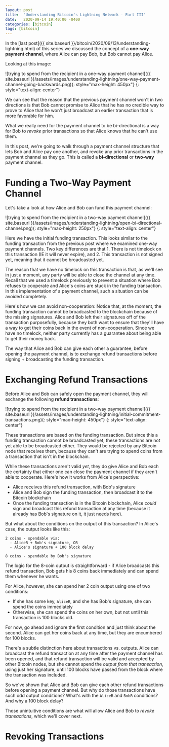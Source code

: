 ```yaml
---
layout: post
title:  "Understanding Bitcoin's Lightning Network - Part III"
date:   2020-09-14 19:40:00 -0400
categories: [bitcoin]
tags: [bitcoin]
---
```


In the [last post]({{ site.baseurl }}/bitcoin/2020/09/13/understanding-lightning.html) of this series we discussed the concept of a **one-way payment channel**, where Alice can pay Bob, but Bob cannot pay Alice.

Looking at this image:

![trying to spend from the recipient in a one-way payment channel]({{ site.baseurl }}/assets/images/understanding-lightning/one-way-payment-channel-going-backwards.png){: style="max-height: 450px"}
{: style="text-align: center"}

We can see that the reason that the previous payment channel won't in two directions is that Bob cannot promise to Alice that he has no credible way to prove to Alice that he won't just broadcast an earlier transaction that is more favorable for him.

What we really need for the payment channel to be bi-directional is a way for Bob to *revoke* prior transactions so that Alice knows that he can't use them.

In this post, we're going to walk through a payment channel structure that lets Bob and Alice pay one another, and revoke any prior transactions in the payment channel as they go. This is called a **bi-directional** or **two-way** payment channel.

# Funding a Two-Way Payment Channel

Let's take a look at how Alice and Bob can fund this payment channel:

![trying to spend from the recipient in a two-way payment channel]({{ site.baseurl }}/assets/images/understanding-lightning/open-bi-directional-channel.png){: style="max-height: 250px"}
{: style="text-align: center"}

Here we have the initial funding transaction. This looks similar to the funding transaction from the previous post where we examined one-way payment channels. Two key differences are that 1. There is not timelock on this transaction (IE it will never expire), and 2. This transaction is not signed yet, meaning that it cannot be broadcasted yet.

The reason that we have no timelock on this transaction is that, as we'll see in just a moment, any party will be able to close the channel at any time. Recall that we used a timelock previously to prevent a situation where Bob refuses to cooperate and Alice's coins are stuck in the funding transaction. In this implementation of a payment channel, such a situation can be avoided completely.

Here's how we can avoid non-cooperation: Notice that, at the moment, the funding transaction cannot be broadcasted to the blockchain because of the missing signatures. Alice and Bob left their signatures off of the transaction purposefully, because they both want to ensure that they'll have a way to get their coins back in the event of non-cooperation. Since we have no timelock, neither party currently has a guarantee about being able to get their money back.

The way that Alice and Bob can give each other a guarantee, before opening the payment channel, is to exchange refund transactions before signing + broadcasting the funding transaction.

# Exchanging Refund Transactions

Before Alice and Bob can safely open the payment channel, they will exchange the following **refund transactions**:

![trying to spend from the recipient in a two-way payment channel]({{ site.baseurl }}/assets/images/understanding-lightning/initial-commitment-transactions.png){: style="max-height: 450px"}
{: style="text-align: center"}

These transactions are based on the funding transaction. But since this a funding transaction cannot be broadcasted yet, these transactions are not yet able to be broadcasted either. They would be rejected by any Bitcoin node that receives them, because they can't are trying to spend coins from a transaction that isn't in the blockchain.

While these transactions aren't valid *yet*, they do give Alice and Bob each the certainty that either one can close the payment channel if they aren't able to cooperate. Here's how it works from Alice's perspective:

- Alice receives this refund transaction, with Bob's signature
- Alice and Bob sign the funding transaction, then broadcast it to the Bitcoin blockchain
- Once the funding transaction is in the Bitcoin blockchain, Alice *could* sign and broadcast this refund transaction at any time (because it already has Bob's signature on it, it just needs here).

But what about the conditions on the output of this transaction? In Alice's case, the output looks like this:

```
2 coins - spendable via:
  - AliceR + Bob's signature, OR
  - Alice's signature + 100 block delay

8 coins - spendable by Bob's signature
```

The logic for the 8-coin output is straightforward - if Alice broadcasts this refund transaction, Bob gets his 8 coins back immediately and can spend them whenever he wants.

For Alice, however, she can spend her 2 coin output using one of two conditions:

- If she has some key, `AliceR`, and she has Bob's signature, she can spend the coins immediately
- Otherwise, she can spend the coins on her own, but not until this transaction is 100 blocks old.

For now, go ahead and ignore the first condition and just think about the second. Alice can get her coins back at any time, but they are encumbered for 100 blocks. 

There's a subtle distinction here about transactions vs. outputs. Alice can broadcast the refund transaction at any time after the payment channel has been opened, and that refund transaction will be valid and accepted by other Bitcoin nodes, but she cannot spend the *output from that transaction*, using just her signature, until 100 blocks have passed from the block where the transaction was included.

So we've shown that Alice and Bob can give each other refund transactions before opening a payment channel. But why do those transactions have such odd output conditions? What's with the `AliceR` and `BobR` conditions? And why a 100 block delay?

Those unintuitive conditions are what will allow Alice and Bob to *revoke transactions*, which we'll cover next.

# Revoking Transactions